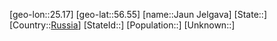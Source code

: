﻿---
location: [56.55,25.17]
type: City
tags:
- geo/City


SpocWebEntityId: 31175
isDeleted: false
confidential: public

---
[geo-lon::25.17]
[geo-lat::56.55]
[name::Jaun Jelgava]
[State::]
[Country::[Russia](geo/Continent/Europe/Russia.md)]
[StateId::]
[Population::]
[Unknown::]

